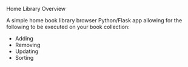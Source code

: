 Home Library
Overview

A simple home book library browser Python/Flask app allowing for the following to be executed on your book collection:

   * Adding
   * Removing
   * Updating
   * Sorting
